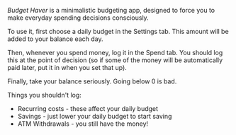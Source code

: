 _Budget Haver_ is a minimalistic budgeting app, designed to force you to make everyday spending decisions consciously.

To use it, first choose a daily budget in the <i class="far fa-cog"></i> Settings tab. This amount will be added to your balance each day.

Then, whenever you spend money, log it in the <i class="far fa-dollar-sign"></i> Spend tab. You should log this at the point of decision (so if some of the money will be automatically paid later, put it in when you set that up).

Finally, take your balance seriously. Going below 0 is bad.

Things you shouldn't log:
 * Recurring costs - these affect your daily budget
 * Savings - just lower your daily budget to start saving
 * ATM Withdrawals - you still have the money!
